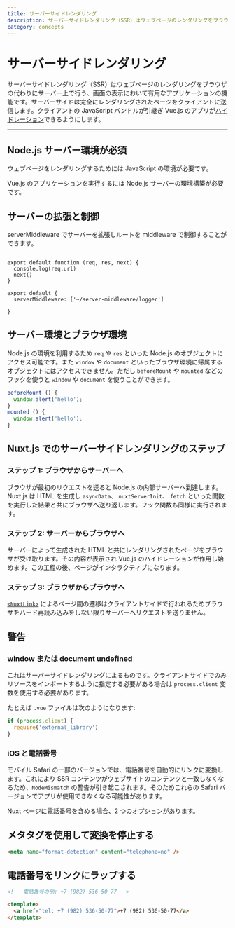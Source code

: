 ```yaml
---
title: サーバーサイドレンダリング
description: サーバーサイドレンダリング（SSR）はウェブページのレンダリングをブラウザの代わりにサーバー上で行う、画面の表示において有用なアプリケーションの機能です。
category: concepts
---
```

# サーバーサイドレンダリング

サーバーサイドレンダリング（SSR）はウェブページのレンダリングをブラウザの代わりにサーバー上で行う、画面の表示において有用なアプリケーションの機能です。サーバーサイドは完全にレンダリングされたページをクライアントに送信します。クライアントの JavaScript バンドルが引継ぎ Vue.js のアプリが[ハイドレーション](https://ssr.vuejs.org/guide/hydration.html)できるようにします。

---

## Node.js サーバー環境が必須

ウェブページをレンダリングするためには JavaScript の環境が必要です。

Vue.js のアプリケーションを実行するには Node.js サーバーの環境構築が必要です。

## サーバーの拡張と制御

serverMiddleware でサーバーを拡張しルートを middleware で制御することができます。

```js{}[server-middleware/logger.js]

export default function (req, res, next) {
  console.log(req.url)
  next()
}
```

```js{}[nuxt.config.js]
export default {
  serverMiddleware: ['~/server-middleware/logger']

}
```

## サーバー環境とブラウザ環境

Node.js の環境を利用するため `req` や `res` といった Node.js のオブジェクトにアクセス可能です。また `window` や `document` といったブラウザ環境に帰属するオブジェクトにはアクセスできません。ただし `beforeMount` や `mounted` などのフックを使うと `window` や `document` を使うことができます。

```js
beforeMount () {
  window.alert('hello');
}
mounted () {
  window.alert('hello');
}
```

## Nuxt.js でのサーバーサイドレンダリングのステップ

### ステップ 1: ブラウザからサーバーへ

ブラウザが最初のリクエストを送ると Node.js の内部サーバーへ到達します。Nuxt.js は HTML を生成し `asyncData`、 `nuxtServerInit`、 `fetch` といった関数を実行した結果と共にブラウザへ送り返します。フック関数も同様に実行されます。

### ステップ 2: サーバーからブラウザへ

サーバーによって生成された HTML と共にレンダリングされたページをブラウザが受け取ります。その内容が表示され Vue.js のハイドレーションが作用し始めます。この工程の後、ページがインタラクティブになります。

### ステップ 3: ブラウザからブラウザへ

[`<NuxtLink>`](/docs/features/nuxt-components#the-nuxtlink-component) によるページ間の遷移はクライアントサイドで行われるためブラウザをハード再読み込みをしない限りサーバーへリクエストを送りません。

## 警告

### window または document undefined

これはサーバーサイドレンダリングによるものです。クライアントサイドでのみリソースをインポートするように指定する必要がある場合は `process.client` 変数を使用する必要があります。

たとえば `.vue` ファイルは次のようになります:

```js
if (process.client) {
  require('external_library')
}
```

### iOS と電話番号

モバイル Safari の一部のバージョンでは、電話番号を自動的にリンクに変換します。これにより SSR コンテンツがウェブサイトのコンテンツと一致しなくなるため、`NodeMismatch` の警告が引き起こされます。そのためこれらの Safari バージョンでアプリが使用できなくなる可能性があります。

Nuxt ページに電話番号を含める場合、2 つのオプションがあります。

## メタタグを使用して変換を停止する

```html
<meta name="format-detection" content="telephone=no" />
```

## 電話番号をリンクにラップする

```html
<!-- 電話番号の例: +7 (982) 536-50-77 -->

<template>
  <a href="tel: +7 (982) 536-50-77">+7 (982) 536-50-77</a>
</template>
```
